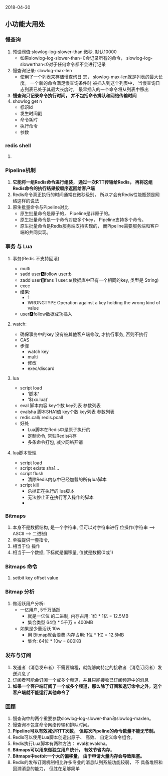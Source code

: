 2018-04-30

## 小功能大用处

### 慢查询
1. 预设阀值:slowlog-log-slower-than:微秒, 默认10000
    - 如果slowlog-log-slower-than=0会记录所有的命令， slowlog-log-slowerthan<0对于任何命令都不会进行记录
2. 慢查询记录: slowlog-max-len
    - 使用了一个列表来存储慢查询日 志， slowlog-max-len就是列表的最大长度。 一个新的命令满足慢查询条件时
      被插入到这个列表中， 当慢查询日志列表已处于其最大长度时， 最早插入的一个命令将从列表中移出
3. **慢查询只记录命令执行时间， 并不包括命令排队和网络传输时间**
5. showlog get n
    - 标识id
    - 发生时间戳
    - 命令耗时
    - 执行命令
    - 参数

### redis shell
1.

### Pipeline机制
1. **它能将一组Redis命令进行组装， 通过一次RTT传输给Redis， 再将这组Redis命令的执行结果按顺序返回给客户端**
2. Redis命令真正执行的时间通常在微秒级别， 所以才会有Redis性能瓶颈是网络这样的说法
3. 原生批量命令与Pipeline对比
    - 原生批量命令是原子的， Pipeline是非原子的。
    - 原生批量命令是一个命令对应多个key， Pipeline支持多个命令。
    - 原生批量命令是Redis服务端支持实现的， 而Pipeline需要服务端和客户
      端的共同实现。
      
### 事务 与 Lua
1. 事务(Redis 不支持回滚)
    - multi
    - sadd user:a:follow  user:b
    - zadd user:b:fans 1 user:a(数据库中已有一个相同的key, 类型是 String)
    - exec
    - 结果: 
        - 1
        - WRONGTYPE Operation against a key holding the wrong kind of value
    - user:a:follow数据成功插入
    
2. watch: 
    - 确保事务中的key 没有被其他客户端修改, 才执行事务, 否则不执行
    - CAS
    - 步骤
        - watch key
        - multi
        - 修改
        - exec/discard
    
3. lua
    - script load 
        - '脚本'
        - '$(xx.lua)'
    - eval 脚本内容 key个数 key列表 参数列表
    - evalsha 脚本SHA1值 key个数 key列表 参数列表
    - redis.call/ redis.pcall
    - 好处
        - Lua脚本在Redis中是原子执行的
        - 定制命令, 常驻Redis内存
        - 多条命令打包, 减少网络开销
4. lua脚本管理
    - script load
    - script exists sha1...
    - script flush
        - 清除Redis内存中已经加载的所有lua脚本
    - script kill
        - 杀掉正在执行的 lua脚本
        - 无法停止正在执行写入操作的脚本
        - 
      
      
### Bitmaps
1. 本身不是数据结构, 是一个字符串, 但可以对字符串进行 位操作(字符串 --> ASCII --> 二进制)      
2. 单独提供一套指令, 
3. 相当于位 操作
5. 相当于一个数据, 下标就是偏移量, 值就是数据(0或1)


### Bitmaps 命令
1. setbit key offset value

### Bitmap 分析
1. 做活跃用户分析:
    - 一亿用户, 5千万活跃
        - 就是一亿位 的二进制, 内存占用: 1位 * 1亿 = 12.5MB
        - 集合类型 64位 * 5千万 = 400MB
    - 如果是少量活跃 10w
        - 用 Bitmap就会浪费 内存占用: 1位 * 1亿 = 12.5MB
        - 集合: 64位 * 10w = 800KB
      
### 发布与订阅
1. 发送者（消息发布者）不需要编程，就能够向特定的接收者（消息订阅者）发送消息了
2. 订阅者可能会订阅一个或多个频道，并且只能接收已订阅频道中的消息
3. **如果一个客户端订阅了一个或多个频道，那么除了订阅和退订命令之外，这个客户端就不能运行其他命令了**

### 回顾
1. 慢查询中的两个重要参数slowlog-log-slower-than和slowlog-maxlen。
2. 慢查询不包含命令网络传输和排队时间。
4. **Pipeline可以有效减少RTT次数， 但每次Pipeline的命令数量不能无节制。**
5. Redis可以使用Lua脚本创造出原子、 高效、 自定义命令组合。
6. Redis执行Lua脚本有两种方法： eval和evalsha。
7. **Bitmaps可以用来做独立用户统计， 有效节省内存**。
8. **Bitmaps中setbit一个大的偏移量， 由于申请大量内存会导致阻塞。**
9. Redis的发布订阅机制相比许多专业的消息队列系统功能较弱， 不
   具备堆积和回溯消息的能力， 但胜在足够简单      
